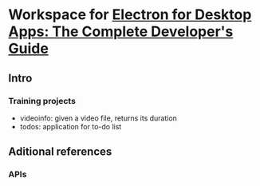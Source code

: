 # Workspace for [Electron for Desktop Apps: The Complete Developer's Guide](https://www.udemy.com/course/electron-react-tutorial/)

## Intro

### Training projects

* videoinfo: given a video file, returns its duration
* todos: application for to-do list

## Aditional references

### APIs
